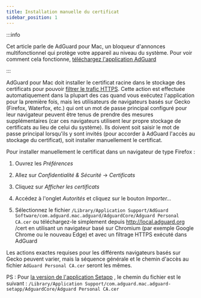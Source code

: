 ```yaml
---
title: Installation manuelle du certificat
sidebar_position: 1
---
```


:::info

Cet article parle de AdGuard pour Mac, un bloqueur d'annonces multifonctionnel qui protège votre appareil au niveau du système. Pour voir comment cela fonctionne, [téléchargez l'application AdGuard](https://agrd.io/download-kb-adblock)

:::

AdGuard pour Mac doit installer le certificat racine dans le stockage des certificats pour pouvoir [filtrer le trafic HTTPS](/general/https-filtering/what-is-https-filtering). Cette action est effectuée automatiquement dans la plupart des cas quand vous exécutez l'application pour la première fois, mais les utilisateurs de navigateurs basés sur Gecko (Firefox, Waterfox, etc.) qui ont un mot de passe principal configuré pour leur navigateur peuvent être tenus de prendre des mesures supplémentaires (car ces navigateurs utilisent leur propre stockage de certificats au lieu de celui du système). Ils doivent soit saisir le mot de passe principal lorsqu'ils y sont invités (pour accorder à AdGuard l'accès au stockage du certificat), soit installer manuellement le certificat.

Pour installer manuellement le certificat dans un navigateur de type Firefox :

  1. Ouvrez les *Préférences*

  2. Allez sur *Confidentialité & Sécurité* → *Certificats*

  3. Cliquez sur *Afficher les certificats*

  4. Accédez à l'onglet *Autorités* et cliquez sur le bouton *Importer...*

  5. Sélectionnez le fichier `/Library/Application Support/AdGuard Software/com.adguard.mac.adguard/AdguardCore/Adguard Personal CA.cer` ou téléchargez-le simplement depuis http://local.adguard.org /cert en utilisant un navigateur basé sur Chromium (par exemple Google Chrome ou le nouveau Edge) et avec un filtrage HTTPS exécuté dans AdGuard

Les actions exactes requises pour les différents navigateurs basés sur Gecko peuvent varier, mais la séquence générale et le chemin d'accès au fichier `AdGuard Personal CA.cer` seront les mêmes.

PS : Pour [la version de l'application Setapp](https://setapp.com/apps/adguard) , le chemin du fichier est le suivant : `/Library/Application Support/com.adguard.mac.adguard-setapp/AdguardCore/Adguard Personal CA.cer`
